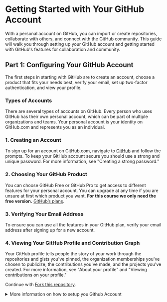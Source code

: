 # Getting Started with Your GitHub Account

With a personal account on GitHub, you can import or create repositories, collaborate with others, and connect with the GitHub community. This guide will walk you through setting up your GitHub account and getting started with GitHub's features for collaboration and community.

## Part 1: Configuring Your GitHub Account

The first steps in starting with GitHub are to create an account, choose a product that fits your needs best, verify your email, set up two-factor authentication, and view your profile.

### Types of Accounts

There are several types of accounts on GitHub. Every person who uses GitHub has their own personal account, which can be part of multiple organizations and teams. Your personal account is your identity on GitHub.com and represents you as an individual.

### 1. Creating an Account

To sign up for an account on GitHub.com, navigate to [GitHub](https://github.com/) and follow the prompts. To keep your GitHub account secure you should use a strong and unique password. For more information, see "Creating a strong password."

### 2. Choosing Your GitHub Product

You can choose GitHub Free or GitHub Pro to get access to different features for your personal account. You can upgrade at any time if you are unsure at first which product you want. **For this course we only need the free version.** [GitHub’s plans](https://docs.github.com/en/get-started/learning-about-github/githubs-plans).

### 3. Verifying Your Email Address

To ensure you can use all the features in your GitHub plan, verify your email address after signing up for a new account. 

### 4. Viewing Your GitHub Profile and Contribution Graph

Your GitHub profile tells people the story of your work through the repositories and gists you've pinned, the organization memberships you've chosen to publicize, the contributions you've made, and the projects you've created. For more information, see "About your profile" and "Viewing contributions on your profile."


Continue with  [Fork this repository](/01_Assets/02-fork-repo.md).


<details>

<br>
<br>
  <summary>More information on how to setup you Github Account</summary>
<br>

1. [Setup your Github Account](https://docs.github.com/en/get-started/onboarding/getting-started-with-your-github-account)

</details>




